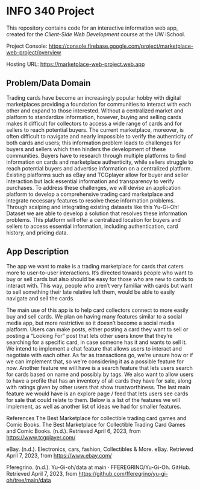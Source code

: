 # INFO 340 Project

This repository contains code for an interactive information web app, created for the _Client-Side Web Development_ course at the UW iSchool.

Project Console: https://console.firebase.google.com/project/marketplace-web-project/overview

Hosting URL: https://marketplace-web-project.web.app

## Problem/Data Domain
Trading cards have become an increasingly popular hobby with digital marketplaces providing a foundation for communities to interact with each other and expand to those interested. Without a centralized market and platform to standardize information, however, buying and selling cards makes it difficult for collectors to access a wide range of cards and for sellers to reach potential buyers. The current marketplace, moreover, is often difficult to navigate and nearly impossible to verify the authenticity of both cards and users; this information problem leads to challenges for buyers and sellers which then hinders the development of these communities. Buyers have to research through multiple platforms to find information on cards and marketplace authenticity, while sellers struggle to reach potential buyers and advertise information on a centralized platform. Existing platforms such as eBay and TCGplayer allow for buyer and seller interaction but lack essential information and transparency to verify purchases. To address these challenges, we will devise an application platform to develop a comprehensive trading card marketplace and integrate necessary features to resolve these information problems. Through scalping and integrating existing datasets like this Yu-Gi-Oh! Dataset we are able to develop a solution that resolves these information problems. This platform will offer a centralized location for buyers and sellers to access essential information, including authentication, card history, and pricing data.

## App Description

The app we want to make is a trading marketplace for cards that caters more to user-to-user interactions. It’s directed towards people who want to buy or sell cards but also should be easy for those who are new to cards to interact with. This way, people who aren’t very familiar with cards but want to sell something their late relative left them, would be able to easily navigate and sell the cards. 

The main use of this app is to help card collectors connect to more easily buy and sell cards. We plan on having many features similar to a social media app, but more restrictive so it doesn’t become a social media platform. Users can make posts, either posting a card they want to sell or posting a “Looking For” post that lets other users know that they’re searching for a specific card, in case someone has it and wants to sell it. We intend to implement a chat feature that allows users to interact and negotiate with each other. As far as transactions go, we're unsure how or if we can implement that, so we're considering it as a possible feature for now. Another feature we will have is a search feature that lets users search for cards based on name and possibly by tags. We also want to allow users to have a profile that has an inventory of all cards they have for sale, along with ratings given by other users that show trustworthiness. The last main feature we would have is an explore page / feed that lets users see cards for sale that could relate to them. Below is a list of the features we will implement, as well as another list of ideas we had for smaller features.

References
The Best Marketplace for collectible trading card games and Comic Books. The Best Marketplace for Collectible Trading Card Games and Comic Books. (n.d.). Retrieved April 6, 2023, from https://www.tcgplayer.com/ 		

eBay. (n.d.). Electronics, cars, fashion, Collectibles &amp; More. eBay. Retrieved April 7, 2023, from https://www.ebay.com/ 

Fferegrino. (n.d.). Yu-Gi-oh/data at main · FFEREGRINO/Yu-Gi-Oh. GitHub. Retrieved April 7, 2023, from https://github.com/fferegrino/yu-gi-oh/tree/main/data 

